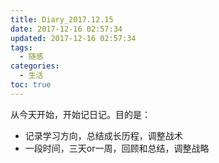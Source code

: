 ```yaml
---
title: Diary_2017.12.15
date: 2017-12-16 02:57:34
updated: 2017-12-16 02:57:34
tags:
  - 随感
categories:
  - 生活
toc: true
---
```

从今天开始，开始记日记。目的是：

- 记录学习方向，总结成长历程，调整战术
- 一段时间，三天or一周，回顾和总结，调整战略

<!-- more -->

